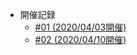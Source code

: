 - 開催記録
  - [#01 (2020/04/03開催)](./minutes/2020-04-03.md "#01 - Weekly Crystal")
  - [#02 (2020/04/10開催)](./minutes/2020-04-10.md "#02 - Weekly Crystal")